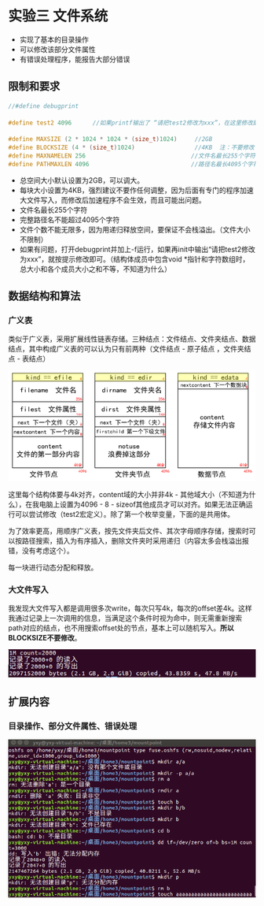 # 实验三 文件系统

 - 实现了基本的目录操作
 - 可以修改该部分文件属性
 - 有错误处理程序，能报告大部分错误
 
## 限制和要求

```c
//#define debugprint

#define test2 4096		//如果printf输出了 “请把test2修改为xxx”，在这里修改即可

#define MAXSIZE (2 * 1024 * 1024 * (size_t)1024)     //2GB
#define BLOCKSIZE (4 * (size_t)1024)                 //4KB	注：不要修改！
#define MAXNAMELEN 256								//文件名最长255个字符
#define PATHMAXLEN 4096								//路径名最长4095个字符
```

 - 总空间大小默认设置为2GB，可以调大。
 - 每块大小设置为4KB，强烈建议不要作任何调整，因为后面有专门的程序加速大文件写入，而修改后加速程序不会生效，而且可能出问题。
 -  文件名最长255个字符
 -  完整路径名不能超过4095个字符
 -  文件个数不能无限多，因为用递归释放空间，要保证不会栈溢出。（文件大小不限制）
 -  如果有问题，打开debugprint并加上-f运行，如果再init中输出“请把test2修改为xxx”，就按提示修改即可。（结构体成员中包含void *指针和字符数组时，总大小和各个成员大小之和不等，不知道为什么）

## 数据结构和算法

### 广义表
类似于广义表，采用扩展线性链表存储。三种结点：文件结点、文件夹结点、数据结点，其中构成广义表的可以认为只有前两种（文件结点 - 原子结点 ，文件夹结点 - 表结点）

![GList](https://raw.githubusercontent.com/OSH-2018/3-yxyyyxxyy/master/pic/GList.PNG)

这里每个结构体要与4k对齐，content域的大小并非4k - 其他域大小（不知道为什么），在我电脑上设置为4096 - 8 - sizeof其他成员才可以对齐。如果无法正确运行可以尝试修改（test2宏定义）。除了第一个枚举变量，下面的是共用体。

为了效率更高，用顺序广义表，按先文件夹后文件、其次字母顺序存储，搜索时可以按路径搜索，插入为有序插入，删除文件夹时采用递归（内容太多会栈溢出报错，没有考虑这个）。

每一块进行动态分配和释放。

### 大文件写入

我发现大文件写入都是调用很多次write，每次只写4k，每次的offset差4k。这样我通过记录上一次调用的信息，当满足这个条件时视为命中，则无需重新搜索path对应的结点，也不用搜索offset处的节点，基本上可以随机写入。**所以BLOCKSIZE不要修改**。

![Write](https://raw.githubusercontent.com/OSH-2018/3-yxyyyxxyy/master/pic/write.png)

## 扩展内容

### 目录操作、部分文件属性、错误处理
![Result](https://raw.githubusercontent.com/OSH-2018/3-yxyyyxxyy/master/pic/result.png)
